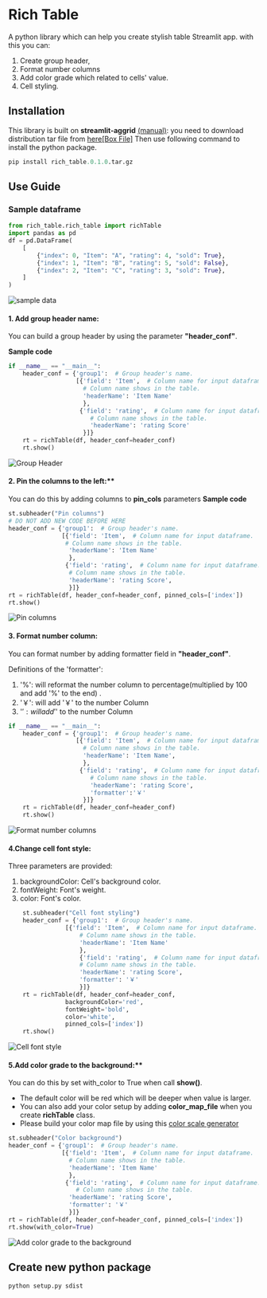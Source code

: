 # Rich Table
A python library which can help you  create stylish table Streamlit app.
with this you can:

1. Create group header,
2. Format number columns
3. Add color grade which related to cells' value.
4. Cell styling.

## Installation
This library is built on **streamlit-aggrid** [(manual)](https://streamlit-aggrid.readthedocs.io/en/docs/):
you need to download distribution tar file from [here[Box File]](https://rak.box.com/s/7uzy7uxdugpjj8owg4awquwjnyubzsqe)
Then use following command to install the python package.
```python
pip install rich_table.0.1.0.tar.gz
```

## Use Guide
### Sample dataframe

```python
from rich_table.rich_table import richTable
import pandas as pd
df = pd.DataFrame(
    [
        {"index": 0, "Item": "A", "rating": 4, "sold": True},
        {"index": 1, "Item": "B", "rating": 5, "sold": False},
        {"index": 2, "Item": "C", "rating": 3, "sold": True},
    ]
)
```
![sample data](./documents/photos/sample_data.png)


#### 1. Add group header name:
You can build a group header by using the parameter **"header_conf"**.

**Sample code**
```python
if __name__ == "__main__":
    header_conf = {'group1':  # Group header's name.
                   [{'field': 'Item',  # Column name for input dataframe.
                     # Column name shows in the table.
                     'headerName': 'Item Name'
                     },
                    {'field': 'rating',  # Column name for input dataframe.
                       # Column name shows in the table.
                       'headerName': 'rating Score'
                     }]}
    rt = richTable(df, header_conf=header_conf)
    rt.show()

```
![Group Header](./documents/photos/group_header.png)

#### 2. Pin the columns to the left:**
You can do this by adding columns to **pin_cols** parameters
**Sample code**
```python
st.subheader("Pin columns")
# DO NOT ADD NEW CODE BEFORE HERE
header_conf = {'group1':  # Group header's name.
               [{'field': 'Item',  # Column name for input dataframe.
                # Column name shows in the table.
                 'headerName': 'Item Name'
                 },
                {'field': 'rating',  # Column name for input dataframe.
                 # Column name shows in the table.
                 'headerName': 'rating Score',
                 }]}
rt = richTable(df, header_conf=header_conf, pinned_cols=['index'])
rt.show()
```
![Pin columns](./documents/photos/pin_cols.png)


#### 3. Format number column:

You can format number by adding formatter field in  **"header_conf"**.

Definitions of the 'formatter':
1. '%': will reformat the number column to percentage(multiplied by 100 and add '%' to the end) .
2. '￥':  will add '￥' to the number Column
3. '$':  will add '$' to the number Column


```python
if __name__ == "__main__":
    header_conf = {'group1':  # Group header's name.
                   [{'field': 'Item',  # Column name for input dataframe.
                     # Column name shows in the table.
                     'headerName': 'Item Name',
                     },
                    {'field': 'rating',  # Column name for input dataframe.
                       # Column name shows in the table.
                       'headerName': 'rating Score',
                       'formatter':'￥'
                     }]}
    rt = richTable(df, header_conf=header_conf)
    rt.show()

```
![Format number columns](./documents/photos/format_number.png)

#### 4.Change cell font style:
Three parameters are provided:

1.  backgroundColor: Cell's background color.
2. fontWeight: Font's weight.
3. color: Font's color.

```python
    st.subheader("Cell font styling")
    header_conf = {'group1':  # Group header's name.
                [{'field': 'Item',  # Column name for input dataframe.
                    # Column name shows in the table.
                    'headerName': 'Item Name'
                    },
                    {'field': 'rating',  # Column name for input dataframe.
                    # Column name shows in the table.
                    'headerName': 'rating Score',
                    'formatter': '￥'
                    }]}
    rt = richTable(df, header_conf=header_conf,
                backgroundColor='red',
                fontWeight='bold',
                color='white',
                pinned_cols=['index'])
    rt.show()
```
![Cell font style](./documents/photos/cell_style.png)

#### 5.Add color grade to the background:**
You can do this by set with_color to True when call **show()**.

* The default color will be red which will be deeper when value is larger.
* You can also add your color setup by adding **color_map_file** when you create **richTable** class.
* Please build your color map file by using this [color scale generator](https://hihayk.github.io/scale/#4/6/50/80/-51/67/20/14/1D9A6C/29/154/108/white)
```python
st.subheader("Color background")
header_conf = {'group1':  # Group header's name.
               [{'field': 'Item',  # Column name for input dataframe.
                 # Column name shows in the table.
                 'headerName': 'Item Name'
                 },
                {'field': 'rating',  # Column name for input dataframe.
                   # Column name shows in the table.
                 'headerName': 'rating Score',
                 'formatter': '￥'
                 }]}
rt = richTable(df, header_conf=header_conf, pinned_cols=['index'])
rt.show(with_color=True)
```

![Add color grade to the background](./documents/photos/color_bg.png)


## Create new python package
```commandline
python setup.py sdist
```

